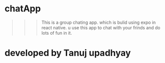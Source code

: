 # chatApp
>>> This is a group chating app.
>>> which is bulid using expo in react native. 
>>> u use this app to chat with your frinds and do lots of fun in it.
# developed by Tanuj upadhyay
